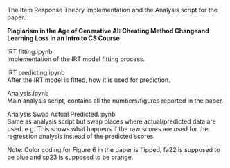 The Item Response Theory implementation and the Analysis script for the paper:

**Plagiarism in the Age of Generative AI: Cheating Method Changeand Learning Loss in an Intro to CS Course**

IRT fitting.ipynb  
Implementation of the IRT model fitting process.

IRT predicting.ipynb  
After the IRT model is fitted, how it is used for prediction.

Analysis.ipynb  
Main analysis script, contains all the numbers/figures reported in the paper.

Analysis Swap Actual Predicted.ipynb  
Same as analysis script but swap places where actual/predicted data are used. e.g. This shows what happens if the raw scores are used for the regression analysis instead of the predicted scores.

Note: Color coding for Figure 6 in the paper is flipped, fa22 is supposed to be blue and sp23 is supposed to be orange.
